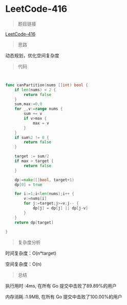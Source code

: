 # LeetCode-416

>题目链接

[LeetCode-416](https://leetcode-cn.com/problems/partition-equal-subset-sum/)

> 思路

动态规划，优化空间复杂度

>代码

```go


func canPartition(nums []int) bool {
    if len(nums) < 2 {
        return false
    }
    sum,max:=0,0
    for _,v:=range nums {
        sum += v
        if v>max {
            max = v
        }
    }
    if sum%2 != 0 {
        return false
    }

    target := sum/2
    if max > target {
        return false
    }

    dp:=make([]bool, target+1)
    dp[0] = true

    for i:=1;i<len(nums);i++ {
        v:=nums[i]
        for j:=target;j>=v;j-- {
            dp[j] = dp[j] || dp[j-v]
        }
    }
    return dp[target]
    
}


```

>复杂度分析

时间复杂度：O(n*target)

空间复杂度：O(n)

>总结

执行用时 :4ms, 在所有 Go 提交中击败了89.89%的用户

内存消耗 :1.9MB, 在所有 Go 提交中击败了100.00%的用户
